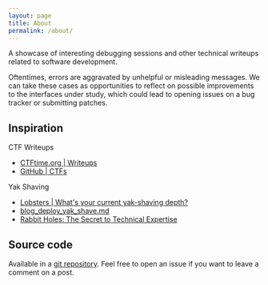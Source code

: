 ```yaml
---
layout: page
title: About
permalink: /about/
---
```


A showcase of interesting debugging sessions and other technical writeups related to software development.

Oftentimes, errors are aggravated by unhelpful or misleading messages. We can take these cases as opportunities to reflect on possible improvements to the interfaces under study, which could lead to opening issues on a bug tracker or submitting patches.

## Inspiration

CTF Writeups
- [CTFtime.org \| Writeups](https://ctftime.org/writeups)
- [GitHub \| CTFs](https://github.com/ctfs)

Yak Shaving
- [Lobsters \| What's your current yak-shaving depth?](https://lobste.rs/s/ngswph/what_s_your_current_yak_shaving_depth)
- [blog_deploy_yak_shave.md](https://gist.github.com/trptcolin/3353806872d367819f0709c4607acbb8)
- [Rabbit Holes: The Secret to Technical Expertise](http://blog.bityard.net/articles/2019/August/rabbit-holes-the-secret-to-technical-expertise.html)

## Source code

Available in a [git repository](https://github.com/nevesnunes/blog). Feel free to open an issue if you want to leave a comment on a post.
